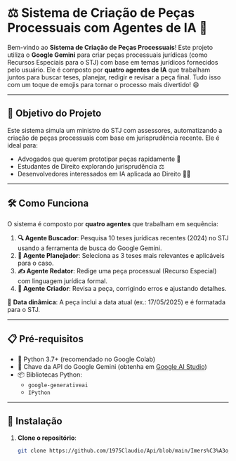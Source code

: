 # ⚖️ Sistema de Criação de Peças Processuais com Agentes de IA 🚀

Bem-vindo ao **Sistema de Criação de Peças Processuais**! Este projeto utiliza o **Google Gemini** para criar peças processuais jurídicas (como Recursos Especiais para o STJ) com base em temas jurídicos fornecidos pelo usuário. Ele é composto por **quatro agentes de IA** que trabalham juntos para buscar teses, planejar, redigir e revisar a peça final. Tudo isso com um toque de emojis para tornar o processo mais divertido! 😄

---

## 🎯 Objetivo do Projeto

Este sistema simula um ministro do STJ com assessores, automatizando a criação de peças processuais com base em jurisprudência recente. Ele é ideal para:
- Advogados que querem prototipar peças rapidamente 📜
- Estudantes de Direito explorando jurisprudência ⚖️
- Desenvolvedores interessados em IA aplicada ao Direito 🧑‍💻

---

## 🛠️ Como Funciona

O sistema é composto por **quatro agentes** que trabalham em sequência:

1. **🔍 Agente Buscador**: Pesquisa 10 teses jurídicas recentes (2024) no STJ usando a ferramenta de busca do Google Gemini.
2. **🧠 Agente Planejador**: Seleciona as 3 teses mais relevantes e aplicáveis para o caso.
3. **✍️ Agente Redator**: Redige uma peça processual (Recurso Especial) com linguagem jurídica formal.
4. **🔎 Agente Criador**: Revisa a peça, corrigindo erros e ajustando detalhes.

📅 **Data dinâmica**: A peça inclui a data atual (ex.: 17/05/2025) e é formatada para o STJ.

---

## 📋 Pré-requisitos

- 🐍 Python 3.7+ (recomendado no Google Colab)
- 🔑 Chave da API do Google Gemini (obtenha em [Google AI Studio](https://aistudio.google.com/))
- 📦 Bibliotecas Python:
  - `google-generativeai`
  - `IPython`

---

## 🚀 Instalação

1. **Clone o repositório**:
   ```bash
   git clone https://github.com/1975Claudio/Api/blob/main/Imers%C3%A3o_IA_Alura_Projeto_Agentes_Advocacia.ipynb
